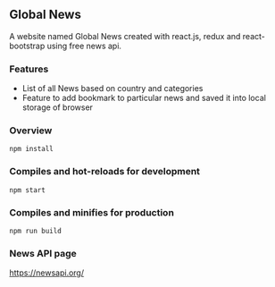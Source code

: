 ## Global News

A website named Global News created with react.js, redux and react-bootstrap using free news api.

### Features

- List of all News based on country and categories
- Feature to add bookmark to particular news and saved it into local storage of browser

### Overview

```
npm install
```

### Compiles and hot-reloads for development

```
npm start
```

### Compiles and minifies for production

```
npm run build
```

### News API page

https://newsapi.org/
